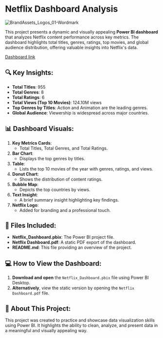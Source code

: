 # Netflix Dashboard Analysis
![BrandAssets_Logos_01-Wordmark](https://github.com/user-attachments/assets/4baa35e2-3bef-44a8-bc14-70a43e2e234f)



This project presents a dynamic and visually appealing **Power BI dashboard** that analyzes Netflix content performance across key metrics. The dashboard highlights total titles, genres, ratings, top movies, and global audience distribution, offering valuable insights into Netflix's data.

[Dashboard link](https://github.com/victorkaden/Netflix-Dashboard/blob/main/Netflix%20Dashboard.pdf)

## 🔍 Key Insights:
- **Total Titles**: 955
- **Total Genres**: 8
- **Total Ratings**: 6
- **Total Views (Top 10 Movies)**: 124.10M views
- **Top Genres by Titles**: Action and Animation are the leading genres.
- **Global Audience**: Viewership is widespread across major countries.

## 📊 Dashboard Visuals:
1. **Key Metrics Cards**:
   - Total Titles, Total Genres, and Total Ratings.
2. **Bar Chart**:
   - Displays the top genres by titles.
3. **Table**:
   - Lists the top 10 movies of the year with genres, ratings, and views.
4. **Donut Chart**:
   - Shows the distribution of content ratings.
5. **Bubble Map**:
   - Depicts the top countries by views.
6. **Text Insight**:
   - A brief summary insight highlighting key findings.
7. **Netflix Logo**:
   - Added for branding and a professional touch.

## 📂 Files Included:
- **Netflix_Dashboard.pbix**: The Power BI project file.  
- **Netflix Dashboard.pdf**: A static PDF export of the dashboard.  
- **README.md**: This file providing an overview of the project.

## 💻 How to View the Dashboard:
1. **Download and open** the `Netflix_Dashboard.pbix` file using Power BI Desktop.
2. **Alternatively**, view the static version by opening the `Netflix Dashboard.pdf` file.

## 🌟 About This Project:
This project was created to practice and showcase data visualization skills using Power BI. It highlights the ability to clean, analyze, and present data in a meaningful and visually appealing way.

